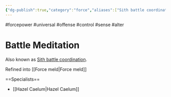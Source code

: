 ```yaml
---
{"dg-publish":true,"category":"force","aliases":["Sith battle coordination"],"tags":["universal","jedi","sith","offense","control","sense","alter"],"permalink":"/battle-meditation/","dgHomeLink":true,"dgPassFrontmatter":true}
---
```


#forcepower #universal #offense #control #sense #alter 
# Battle Meditation
Also known as <u>Sith battle coordination</u>.

Refined into [[Force meld|Force meld]] 

==Specialists==
- [[Hazel Caelum|Hazel Caelum]] 